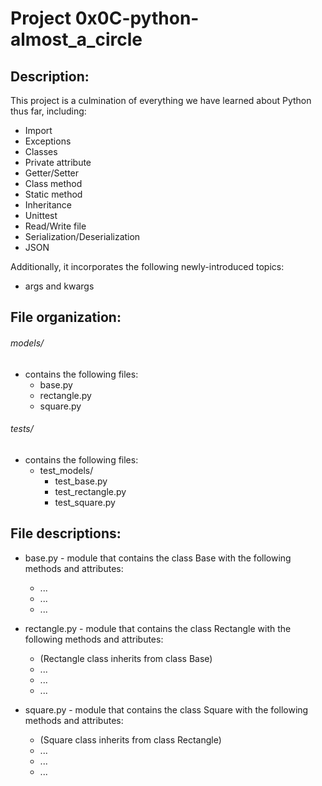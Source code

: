 # Project 0x0C-python-almost_a_circle

## Description:

This project is a culmination of everything we have learned about Python thus far, including:

* Import
* Exceptions
* Classes
* Private attribute
* Getter/Setter
* Class method
* Static method
* Inheritance
* Unittest
* Read/Write file
* Serialization/Deserialization
* JSON

Additionally, it incorporates the following newly-introduced topics:

* args and kwargs


## File organization:

###### models/
* contains the following files:
    - base.py
    - rectangle.py
    - square.py

###### tests/
* contains the following files:
    - test_models/
        - test_base.py
        - test_rectangle.py
        - test_square.py


## File descriptions:
* base.py - module that contains the class Base with the following methods and attributes:
    - ...
    - ...
    - ...

* rectangle.py - module that contains the class Rectangle with the following methods and attributes:
    - (Rectangle class inherits from class Base)
    - ...
    - ...
    - ...

* square.py - module that contains the class Square with the following methods and attributes:
    - (Square class inherits from class Rectangle)
    - ...
    - ...
    - ...
